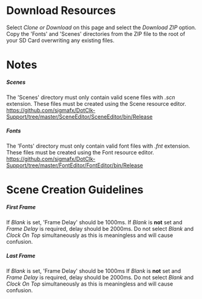 # Download Resources
Select *Clone or Download* on this page and select the *Download ZIP* option.
Copy the 'Fonts' and 'Scenes' directories from the ZIP file to the root of your SD Card overwriting any existing files.
# Notes
##### Scenes
The 'Scenes' directory must only contain valid scene files with *.scn* extension. These files must be created using the Scene resource editor.
https://github.com/sigmafx/DotClk-Support/tree/master/SceneEditor/SceneEditor/bin/Release
##### Fonts
The 'Fonts' directory must only contain valid font files with *.fnt* extension. These files must be created using the Font resource editor.
https://github.com/sigmafx/DotClk-Support/tree/master/FontEditor/FontEditor/bin/Release

# Scene Creation Guidelines
##### First Frame
If *Blank* is set, 'Frame Delay' should be 1000ms.
If *Blank* is **not** set and *Frame Delay* is required, delay should be 2000ms.
Do not select *Blank* and *Clock On Top* simultaneously as this is meaningless and will cause confusion.
##### Last Frame
If *Blank* is set, 'Frame Delay' should be 1000ms
If  *Blank* is **not** set and *Frame Delay* is required, delay should be 2000ms.
Do not select *Blank* and *Clock On Top* simultaneously as this is meaningless and will cause confusion.
